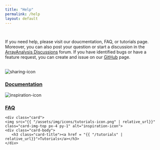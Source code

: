 ```yaml
---
title: "Help"
permalink: /help
layout: default
---
```

<br>
<div class="container px-1">
<p>If you need help, please visit our doucmentation, FAQ, or tutorials page. 
 Moreover, you can also post your question or start a discussion in the <a href="https://github.com/jarnokoetsier/ArrayAnalysis/discussions">ArrayAnalysis Discussions</a> forum.
		   If you have identified bugs or have a feature request, you can create and issue on our <a href="https://github.com/jarnokoetsier/ArrayAnalysis/issues">GitHub</a> page.</p>
<br>
<div class="card-deck text-center">

  <div class="card">
    <img src="{{ "/assets/img/icons/documentation-icon.png" | relative_url}}" class="card-img-top px-4 py-2" alt="sharing-icon">
    <div class="card-body">
      <h3 class="card-title"><a href = "{{ "/documentation" | relative_url}}">Documentation</a></h3>
    </div>
  </div>
  
  <div class="card">
    <img src="{{ "/assets/img/icons/faq-icon.png" | relative_url}}" class="card-img-top px-4 py-1" alt="inspiration-icon">
    <div class="card-body">
       <h3 class="card-title"><a href = "{{ "/faq" | relative_url}}">FAQ</a></h3>
    </div>
  </div>
  
    <div class="card">
    <img src="{{ "/assets/img/icons/tutorials-icon.png" | relative_url}}" class="card-img-top px-4 py-1" alt="inspiration-icon">
    <div class="card-body">
       <h3 class="card-title"><a href = "{{ "/tutorials" | relative_url}}">Tutorials</a></h3>
    </div>
  </div>
  
  
</div>
<br>
<br>




